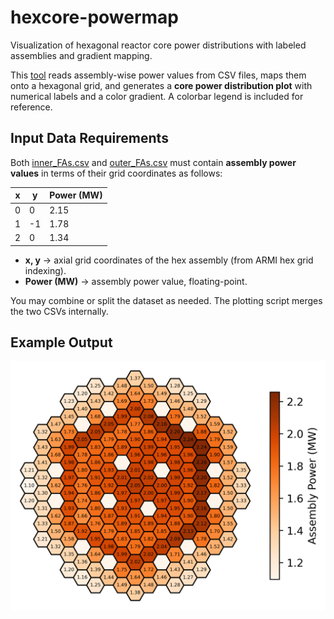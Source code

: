 # hexcore-powermap
Visualization of hexagonal reactor core power distributions with labeled assemblies and gradient mapping.

This [tool](src/power_distribution_grid_plot.py) reads assembly-wise power values from CSV files, maps them onto a hexagonal grid, and generates a **core power distribution plot** with numerical labels and a color gradient. A colorbar legend is included for reference.

## Input Data Requirements

Both [inner_FAs.csv](data/inner_FAs.csv) and [outer_FAs.csv](data/outer_FAs.csv) must contain **assembly power values** in terms of their grid coordinates as follows:

| x    | y    | Power (MW) |
| ---- | ---- | ---------- |
| 0    | 0    | 2.15       |
| 1    | -1   | 1.78       |
| 2    | 0    | 1.34       |

- **x, y** → axial grid coordinates of the hex assembly (from ARMI hex grid indexing).  
- **Power (MW)** → assembly power value, floating-point.  

You may combine or split the dataset as needed. The plotting script merges the two CSVs internally.


## Example Output
![Power Distribution Plot](src/plot.png)
